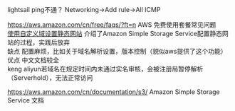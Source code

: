 
lightsail ping不通？
Networking->Add rule->All ICMP

https://aws.amazon.com/cn/free/faqs/?ft=n AWS 免费使用套餐常见问题  
[使用自定义域设置静态网站](https://docs.aws.amazon.com/zh_cn/AmazonS3/latest/dev/website-hosting-custom-domain-walkthrough.html) 介绍了Amazon Simple Storage Service配置静态网站的过程，实践后放弃  
缺点 配置麻烦，比如关于域名解析设置，版本控制（貌似aws提供了这个功能）  
优点 中文文档较全  
keng aliyun若域名在规定时间内未通过实名审核，会被注册局暂停解析（Serverhold），无法正常访问  
  
https://aws.amazon.com/cn/documentation/s3/ Amazon Simple Storage Service 文档  
